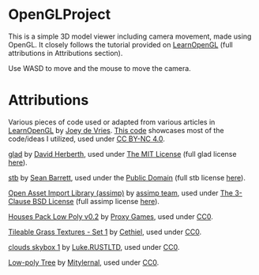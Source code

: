 # OpenGLProject
This is a simple 3D model viewer including camera movement, made using OpenGL. It closely follows the tutorial provided on [LearnOpenGL](https://learnopengl.com/) (full attributions in Attributions section). 

Use WASD to move and the mouse to move the camera. 

# Attributions
Various pieces of code used or adapted from various articles in [LearnOpenGL](https://learnopengl.com/) by [Joey de Vries](https://twitter.com/JoeyDeVriez). [This code](https://learnopengl.com/code_viewer_gh.php?code=src/3.model_loading/1.model_loading/model_loading.cpp) showcases most of the code/ideas I utilized, used under [CC BY-NC 4.0](https://creativecommons.org/licenses/by/4.0/).

[glad](https://github.com/Dav1dde/glad/tree/glad2) by [David Herberth](https://dav1d.de/), used under [The MIT License](https://opensource.org/license/mit/) (full glad license [here](https://github.com/a-nagavalli/OpenGLProject/blob/main/LICENSES.txt)). 

[stb](https://github.com/nothings/stb) by [Sean Barrett](http://nothings.org/), used under the [Public Domain](www.unlicense.org) (full stb license [here](https://github.com/a-nagavalli/OpenGLProject/blob/main/LICENSES.txt)).

[Open Asset Import Library (assimp)](https://github.com/assimp/assimp/tree/master) by [assimp team](https://github.com/assimp/assimp/blob/master/CREDITS), used under [The 3-Clause BSD License](https://opensource.org/license/bsd-3-clause/) (full assimp license [here](https://github.com/a-nagavalli/OpenGLProject/blob/main/LICENSES.txt)).

[Houses Pack Low Poly v0.2](https://opengameart.org/content/houses-pack-low-poly-v02) by [Proxy Games](https://opengameart.org/users/catalin-pavel), used under [CC0](https://creativecommons.org/publicdomain/zero/1.0/).

[Tileable Grass Textures - Set 1](https://opengameart.org/content/tileable-grass-textures-set-1) by [Cethiel](https://opengameart.org/users/cethiel), used under [CC0](https://creativecommons.org/publicdomain/zero/1.0/).

[clouds skybox 1](https://opengameart.org/content/clouds-skybox-1) by [Luke.RUSTLTD](https://opengameart.org/users/lukerustltd), used under [CC0](https://creativecommons.org/publicdomain/zero/1.0/).

[Low-poly Tree](https://opengameart.org/content/low-poly-tree-1) by [Mitylernal](https://opengameart.org/users/mitylernal), used under [CC0](https://creativecommons.org/publicdomain/zero/1.0/).